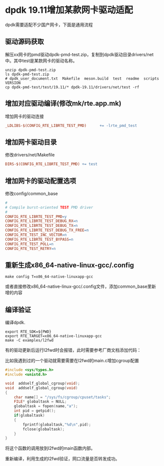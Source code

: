 # dpdk 19.11增加某款网卡驱动适配

dpdk需要适配不少国产网卡，下面是通用流程

## 驱动源码获取

解压xx网卡的pmd驱动dpdk-pmd-test.zip，复制到dpdk驱动目录drivers/net中。其中test是某款网卡的驱动名称。

```shell
unzip dpdk-pmd-test.zip
ls dpdk-pmd-test.zip
# dpdk_user_document.txt  Makefile  meson.build  test  readme  scripts  VERSION
cp dpdk-pmd-test/test/19.11/* dpdk-19.11/drivers/net/test -rf
```

## 增加对应驱动编译(修改mk/rte.app.mk)

增加网卡的驱动连接

```Makefile
_LDLIBS-$(CONFIG_RTE_LIBRTE_TEST_PMD)      += -lrte_pmd_test
```
## 增加网卡驱动目录

修改drivers/net/Makefile

```Makefile
DIRS-$(CONFIG_RTE_LIBRTE_TEST_PMD) += test
```

## 增加网卡的驱动配置选项

修改config/common_base

```Makefile
#
# Compile burst-oriented TEST PMD driver
#
CONFIG_RTE_LIBRTE_TEST_PMD=y
CONFIG_RTE_LIBRTE_TEST_DEBUG_RX=n
CONFIG_RTE_LIBRTE_TEST_DEBUG_TX=n
CONFIG_RTE_LIBRTE_TEST_DEBUG_TX_FREE=n
CONFIG_RTE_TEST_INC_VECTOR=n
CONFIG_RTE_LIBRTE_TEST_BYPASS=n
CONFIG_RTE_TEST_POLL=n
CONFIG_RTE_TEST_RETRY=n
```

## 重新生成x86_64-native-linux-gcc/.config

```shell
make config T=x86_64-native-linuxapp-gcc
```
或者直接修改x86_64-native-linux-gcc/.config文件，添加common_base里新增的内容

## 编译验证

编译dpdk.

```shell
export RTE_SDK=${PWD}
export RTE_TARGET=x86_64-native-linuxapp-gcc
make -C examples/l2fwd
```


有的驱动更新后运行l2fwd时会报错，此时需要参考厂商文档添加代码：

比如我遇到过的一个驱动就需要需要在l2fwd的main.c增加cgroup配置

```c
#include <sys/types.h>
#include <unistd.h>

void  addself_global_cgroup(void);
void  addself_global_cgroup(void)
{
    char name[] = "/sys/fs/cgroup/cpuset/tasks";
    FILE* globaltask = NULL;
    globaltask = fopen(name,"a");
    int pid = getpid();
    if(globaltask)
    {
        fprintf(globaltask,"%d\n",pid);
        fclose(globaltask);
    }
}
```

将这个函数的调用放到l2fwd的main函数内部。

重新编译，利用生成的l2fwd验证，网口流量是否转发成功。
